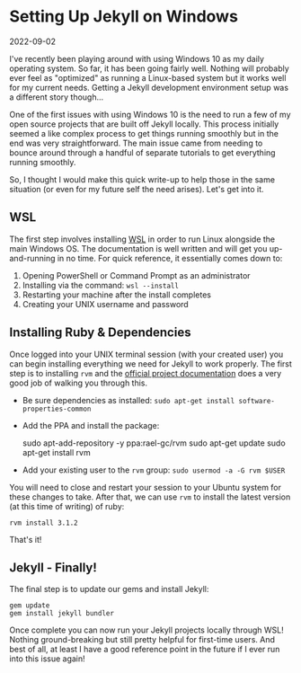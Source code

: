 # Setting Up Jekyll on Windows

2022-09-02

I've recently been playing around with using Windows 10 as my daily operating system. So far, it has been going fairly well. Nothing will probably ever feel as "optimized" as running a Linux-based system but it works well for my current needs. Getting a Jekyll development environment setup was a different story though...

One of the first issues with using Windows 10 is the need to run a few of my open source projects that are built off Jekyll locally. This process initially seemed a like complex process to get things running smoothly but in the end was very straightforward. The main issue came from needing to bounce around through a handful of separate tutorials to get everything running smoothly.

So, I thought I would make this quick write-up to help those in the same situation (or even for my future self the need arises). Let's get into it.

## WSL

The first step involves installing [WSL](https://docs.microsoft.com/en-us/windows/wsl/install) in order to run Linux alongside the main Windows OS. The documentation is well written and will get you up-and-running in no time. For quick reference, it essentially comes down to:

1. Opening PowerShell or Command Prompt as an administrator
2. Installing via the command: `wsl --install`
3. Restarting your machine after the install completes
4. Creating your UNIX username and password

## Installing Ruby & Dependencies

Once logged into your UNIX terminal session (with your created user) you can begin installing everything we need for Jekyll to work properly. The first step is to installing `rvm` and the [official project documentation](https://github.com/rvm/ubuntu_rvm) does a very good job of walking you through this.

- Be sure dependencies as installed: `sudo apt-get install software-properties-common`
- Add the PPA and install the package:


    sudo apt-add-repository -y ppa:rael-gc/rvm
    sudo apt-get update
    sudo apt-get install rvm


- Add your existing user to the `rvm` group: `sudo usermod -a -G rvm $USER`

You will need to close and restart your session to your Ubuntu system for these changes to take. After that, we can use `rvm` to install the latest version (at this time of writing) of ruby:


    rvm install 3.1.2


That's it!

## Jekyll - Finally!

The final step is to update our gems and install Jekyll:


    gem update
    gem install jekyll bundler


Once complete you can now run your Jekyll projects locally through WSL! Nothing ground-breaking but still pretty helpful for first-time users. And best of all, at least I have a good reference point in the future if I ever run into this issue again!
